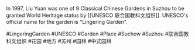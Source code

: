 In 1997, Liu Yuan was one of 9 Classical Chinese Gardens in Suzhou to be granted World Heritage status by [[UNESCO 联合国教科文组织]]. UNESCO's official name for the garden is "Lingering Garden".

#LingeringGarden #UNESCO #Garden #Place #Suchow #Suzhou #联合国教科文组织 #花园 #地方 #苏州 #园林 #中式园林 